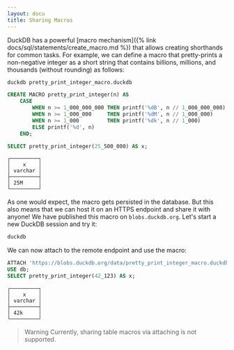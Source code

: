 ```yaml
---
layout: docu
title: Sharing Macros
---
```


DuckDB has a powerful [macro mechanism]({% link docs/sql/statements/create_macro.md %}) that allows creating shorthands for common tasks. For example, we can define a macro that pretty-prints a non-negative integer as a short string that contains billions, millions, and thousands (without rounding) as follows:

```bash
duckdb pretty_print_integer_macro.duckdb
```

```sql
CREATE MACRO pretty_print_integer(n) AS
    CASE
        WHEN n >= 1_000_000_000 THEN printf('%dB', n // 1_000_000_000)
        WHEN n >= 1_000_000     THEN printf('%dM', n // 1_000_000)
        WHEN n >= 1_000         THEN printf('%dk', n // 1_000)
        ELSE printf('%d', n)
    END;

SELECT pretty_print_integer(25_500_000) AS x;
```

```text
┌─────────┐
│    x    │
│ varchar │
├─────────┤
│ 25M     │
└─────────┘
```

As one would expect, the macro gets persisted in the database.
But this also means that we can host it on an HTTPS endpoint and share it with anyone!
We have published this macro on `blobs.duckdb.org`. Let's start a new DuckDB session and try it:

```bash
duckdb
```

We can now attach to the remote endpoint and use the macro:

```sql
ATTACH 'https://blobs.duckdb.org/data/pretty_print_integer_macro.duckdb' AS db;
USE db;
SELECT pretty_print_integer(42_123) AS x;
```

```text
┌─────────┐
│    x    │
│ varchar │
├─────────┤
│ 42k     │
└─────────┘
```

> Warning Currently, sharing table macros via attaching is not supported.
